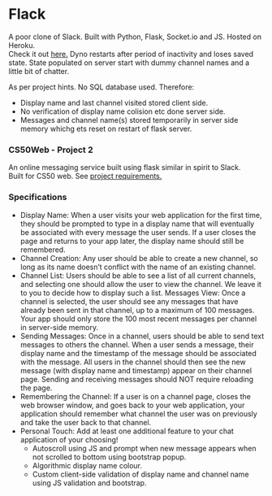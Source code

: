 # Flack

A poor clone of Slack. Built with Python, Flask, Socket.io and JS. Hosted on Heroku.\
Check it out [here.](https://fierce-headland-38432.herokuapp.com/) Dyno restarts after period of inactivity and loses saved state. State populated on server start with dummy channel names and a little bit of chatter.

As per project hints. No SQL database used. Therefore:
* Display name and last channel visited stored client side.
* No verification of display name colision etc done server side.
* Messages and channel name(s) stored temporarily in server side memory whichg ets reset on restart of flask server.

### CS50Web - Project 2
An online messaging service built using flask similar in spirit to Slack.\
Built for CS50 web. See [project requirements.](https://docs.cs50.net/ocw/web/projects/2/project2.html)

### Specifications
* Display Name: When a user visits your web application for the first time, they should be prompted to type in a display name that will eventually be associated with every message the user sends. If a user closes the page and returns to your app later, the display name should still be remembered.
* Channel Creation: Any user should be able to create a new channel, so long as its name doesn’t conflict with the name of an existing channel.
* Channel List: Users should be able to see a list of all current channels, and selecting one should allow the user to view the channel. We leave it to you to decide how to display such a list.
Messages View: Once a channel is selected, the user should see any messages that have already been sent in that channel, up to a maximum of 100 messages. Your app should only store the 100 most recent messages per channel in server-side memory.
* Sending Messages: Once in a channel, users should be able to send text messages to others the channel. When a user sends a message, their display name and the timestamp of the message should be associated with the message. All users in the channel should then see the new message (with display name and timestamp) appear on their channel page. Sending and receiving messages should NOT require reloading the page.
* Remembering the Channel: If a user is on a channel page, closes the web browser window, and goes back to your web application, your application should remember what channel the user was on previously and take the user back to that channel.
* Personal Touch: Add at least one additional feature to your chat application of your choosing!
    * Autoscroll using JS and prompt when new message appears when not scrolled to bottom using bootstrap popup.
    * Algorithmic display name colour.
    * Custom client-side validation of display name and channel name using JS validation and bootstrap.